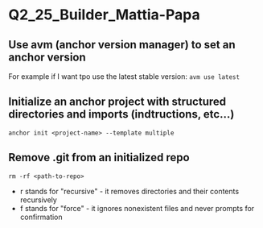 # Q2_25_Builder_Mattia-Papa

## Use avm (anchor version manager) to set an anchor version
For example if I want tpo use the latest stable version:
`avm use latest`

## Initialize an anchor project with structured directories and imports (indtructions, etc...)
`anchor init <project-name> --template multiple`

## Remove .git from an initialized repo
`rm -rf <path-to-repo>`
- r stands for "recursive" - it removes directories and their contents recursively
- f stands for "force" - it ignores nonexistent files and never prompts for confirmation